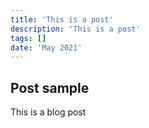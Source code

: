 ```yaml
---
title: 'This is a post'
description: 'This is a post'
tags: []
date: 'May 2021'
---
```


## Post sample

This is a blog post
